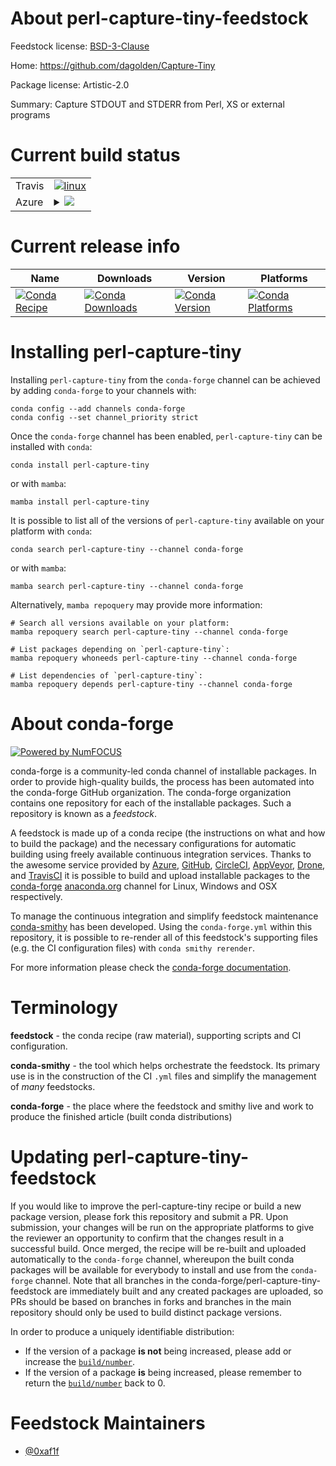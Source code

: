 About perl-capture-tiny-feedstock
=================================

Feedstock license: [BSD-3-Clause](https://github.com/conda-forge/perl-capture-tiny-feedstock/blob/main/LICENSE.txt)

Home: https://github.com/dagolden/Capture-Tiny

Package license: Artistic-2.0

Summary: Capture STDOUT and STDERR from Perl, XS or external programs

Current build status
====================


<table><tr>
    <td>Travis</td>
    <td>
      <a href="https://app.travis-ci.com/conda-forge/perl-capture-tiny-feedstock">
        <img alt="linux" src="https://img.shields.io/travis/com/conda-forge/perl-capture-tiny-feedstock/main.svg?label=Linux">
      </a>
    </td>
  </tr>
    
  <tr>
    <td>Azure</td>
    <td>
      <details>
        <summary>
          <a href="https://dev.azure.com/conda-forge/feedstock-builds/_build/latest?definitionId=15141&branchName=main">
            <img src="https://dev.azure.com/conda-forge/feedstock-builds/_apis/build/status/perl-capture-tiny-feedstock?branchName=main">
          </a>
        </summary>
        <table>
          <thead><tr><th>Variant</th><th>Status</th></tr></thead>
          <tbody><tr>
              <td>linux_64</td>
              <td>
                <a href="https://dev.azure.com/conda-forge/feedstock-builds/_build/latest?definitionId=15141&branchName=main">
                  <img src="https://dev.azure.com/conda-forge/feedstock-builds/_apis/build/status/perl-capture-tiny-feedstock?branchName=main&jobName=linux&configuration=linux%20linux_64_" alt="variant">
                </a>
              </td>
            </tr><tr>
              <td>linux_aarch64</td>
              <td>
                <a href="https://dev.azure.com/conda-forge/feedstock-builds/_build/latest?definitionId=15141&branchName=main">
                  <img src="https://dev.azure.com/conda-forge/feedstock-builds/_apis/build/status/perl-capture-tiny-feedstock?branchName=main&jobName=linux&configuration=linux%20linux_aarch64_" alt="variant">
                </a>
              </td>
            </tr><tr>
              <td>linux_ppc64le</td>
              <td>
                <a href="https://dev.azure.com/conda-forge/feedstock-builds/_build/latest?definitionId=15141&branchName=main">
                  <img src="https://dev.azure.com/conda-forge/feedstock-builds/_apis/build/status/perl-capture-tiny-feedstock?branchName=main&jobName=linux&configuration=linux%20linux_ppc64le_" alt="variant">
                </a>
              </td>
            </tr><tr>
              <td>osx_64</td>
              <td>
                <a href="https://dev.azure.com/conda-forge/feedstock-builds/_build/latest?definitionId=15141&branchName=main">
                  <img src="https://dev.azure.com/conda-forge/feedstock-builds/_apis/build/status/perl-capture-tiny-feedstock?branchName=main&jobName=osx&configuration=osx%20osx_64_" alt="variant">
                </a>
              </td>
            </tr><tr>
              <td>osx_arm64</td>
              <td>
                <a href="https://dev.azure.com/conda-forge/feedstock-builds/_build/latest?definitionId=15141&branchName=main">
                  <img src="https://dev.azure.com/conda-forge/feedstock-builds/_apis/build/status/perl-capture-tiny-feedstock?branchName=main&jobName=osx&configuration=osx%20osx_arm64_" alt="variant">
                </a>
              </td>
            </tr>
          </tbody>
        </table>
      </details>
    </td>
  </tr>
</table>

Current release info
====================

| Name | Downloads | Version | Platforms |
| --- | --- | --- | --- |
| [![Conda Recipe](https://img.shields.io/badge/recipe-perl--capture--tiny-green.svg)](https://anaconda.org/conda-forge/perl-capture-tiny) | [![Conda Downloads](https://img.shields.io/conda/dn/conda-forge/perl-capture-tiny.svg)](https://anaconda.org/conda-forge/perl-capture-tiny) | [![Conda Version](https://img.shields.io/conda/vn/conda-forge/perl-capture-tiny.svg)](https://anaconda.org/conda-forge/perl-capture-tiny) | [![Conda Platforms](https://img.shields.io/conda/pn/conda-forge/perl-capture-tiny.svg)](https://anaconda.org/conda-forge/perl-capture-tiny) |

Installing perl-capture-tiny
============================

Installing `perl-capture-tiny` from the `conda-forge` channel can be achieved by adding `conda-forge` to your channels with:

```
conda config --add channels conda-forge
conda config --set channel_priority strict
```

Once the `conda-forge` channel has been enabled, `perl-capture-tiny` can be installed with `conda`:

```
conda install perl-capture-tiny
```

or with `mamba`:

```
mamba install perl-capture-tiny
```

It is possible to list all of the versions of `perl-capture-tiny` available on your platform with `conda`:

```
conda search perl-capture-tiny --channel conda-forge
```

or with `mamba`:

```
mamba search perl-capture-tiny --channel conda-forge
```

Alternatively, `mamba repoquery` may provide more information:

```
# Search all versions available on your platform:
mamba repoquery search perl-capture-tiny --channel conda-forge

# List packages depending on `perl-capture-tiny`:
mamba repoquery whoneeds perl-capture-tiny --channel conda-forge

# List dependencies of `perl-capture-tiny`:
mamba repoquery depends perl-capture-tiny --channel conda-forge
```


About conda-forge
=================

[![Powered by
NumFOCUS](https://img.shields.io/badge/powered%20by-NumFOCUS-orange.svg?style=flat&colorA=E1523D&colorB=007D8A)](https://numfocus.org)

conda-forge is a community-led conda channel of installable packages.
In order to provide high-quality builds, the process has been automated into the
conda-forge GitHub organization. The conda-forge organization contains one repository
for each of the installable packages. Such a repository is known as a *feedstock*.

A feedstock is made up of a conda recipe (the instructions on what and how to build
the package) and the necessary configurations for automatic building using freely
available continuous integration services. Thanks to the awesome service provided by
[Azure](https://azure.microsoft.com/en-us/services/devops/), [GitHub](https://github.com/),
[CircleCI](https://circleci.com/), [AppVeyor](https://www.appveyor.com/),
[Drone](https://cloud.drone.io/welcome), and [TravisCI](https://travis-ci.com/)
it is possible to build and upload installable packages to the
[conda-forge](https://anaconda.org/conda-forge) [anaconda.org](https://anaconda.org/)
channel for Linux, Windows and OSX respectively.

To manage the continuous integration and simplify feedstock maintenance
[conda-smithy](https://github.com/conda-forge/conda-smithy) has been developed.
Using the ``conda-forge.yml`` within this repository, it is possible to re-render all of
this feedstock's supporting files (e.g. the CI configuration files) with ``conda smithy rerender``.

For more information please check the [conda-forge documentation](https://conda-forge.org/docs/).

Terminology
===========

**feedstock** - the conda recipe (raw material), supporting scripts and CI configuration.

**conda-smithy** - the tool which helps orchestrate the feedstock.
                   Its primary use is in the construction of the CI ``.yml`` files
                   and simplify the management of *many* feedstocks.

**conda-forge** - the place where the feedstock and smithy live and work to
                  produce the finished article (built conda distributions)


Updating perl-capture-tiny-feedstock
====================================

If you would like to improve the perl-capture-tiny recipe or build a new
package version, please fork this repository and submit a PR. Upon submission,
your changes will be run on the appropriate platforms to give the reviewer an
opportunity to confirm that the changes result in a successful build. Once
merged, the recipe will be re-built and uploaded automatically to the
`conda-forge` channel, whereupon the built conda packages will be available for
everybody to install and use from the `conda-forge` channel.
Note that all branches in the conda-forge/perl-capture-tiny-feedstock are
immediately built and any created packages are uploaded, so PRs should be based
on branches in forks and branches in the main repository should only be used to
build distinct package versions.

In order to produce a uniquely identifiable distribution:
 * If the version of a package **is not** being increased, please add or increase
   the [``build/number``](https://docs.conda.io/projects/conda-build/en/latest/resources/define-metadata.html#build-number-and-string).
 * If the version of a package **is** being increased, please remember to return
   the [``build/number``](https://docs.conda.io/projects/conda-build/en/latest/resources/define-metadata.html#build-number-and-string)
   back to 0.

Feedstock Maintainers
=====================

* [@0xaf1f](https://github.com/0xaf1f/)

